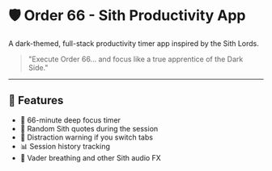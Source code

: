 # 🛡️ Order 66 - Sith Productivity App
A dark-themed, full-stack productivity timer app inspired by the Sith Lords.
> "Execute Order 66... and focus like a true apprentice of the Dark Side."
---

## 🔧 Features
- 🔴 66-minute deep focus timer
- 💬 Random Sith quotes during the session
- 🚫 Distraction warning if you switch tabs
- 📊 Session history tracking
- 🎵 Vader breathing and other Sith audio FX


